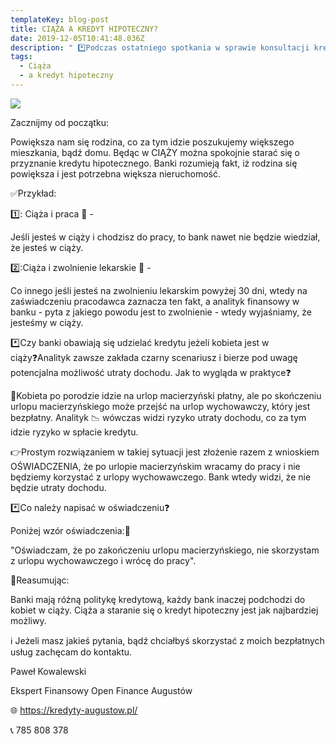 ```yaml
---
templateKey: blog-post
title: CIĄŻA A KREDYT HIPOTECZNY?
date: 2019-12-05T10:41:48.036Z
description: " *️⃣Podczas ostatniego spotkania w sprawie konsultacji kredytowej, usłyszałem pytania:\n\"Czy bank jest zainteresowany stanem zdrowia kredytobiorców\"❓\n\"Czy ciąża negatywnie wpływa na nasze staranie się o kredyt hipoteczny\"❓\n \U0001F454Moja odpowiedź była następująca:\n✅Może i nie może \U0001F609"
tags:
  - Ciąża
  - a kredyt hipoteczny
---
```

![](/img/ciąża.png)

 Zacznijmy od początku:



Powiększa nam się rodzina, co za tym idzie poszukujemy większego mieszkania, bądź domu. Będąc w CIĄŻY można spokojnie starać się o przyznanie kredytu hipotecznego. Banki rozumieją fakt, iż rodzina się powiększa i jest potrzebna większa nieruchomość.



✅Przykład:

1️⃣: Ciąża i praca 🤰 -

Jeśli jesteś w ciąży i chodzisz do pracy, to bank nawet nie będzie wiedział, że jesteś w ciąży.



2️⃣:Ciąża i zwolnienie lekarskie 🤰 -

Co innego jeśli jesteś na zwolnieniu lekarskim powyżej 30 dni, wtedy na zaświadczeniu pracodawca zaznacza ten fakt, a analityk finansowy w banku - pyta z jakiego powodu jest to zwolnienie - wtedy wyjaśniamy, że jesteśmy w ciąży.



\*️⃣Czy banki obawiają się udzielać kredytu jeżeli kobieta jest w ciąży❓Analityk zawsze zakłada czarny scenariusz i bierze pod uwagę potencjalna możliwość utraty dochodu. Jak to wygląda w praktyce❓



🤱Kobieta po porodzie idzie na urlop macierzyński płatny, ale po skończeniu urlopu macierzyńskiego może przejść na urlop wychowawczy, który jest bezpłatny. Analityk 📉 wówczas widzi ryzyko utraty dochodu, co za tym idzie ryzyko w spłacie kredytu.



👉Prostym rozwiązaniem w takiej sytuacji jest złożenie razem z wnioskiem OŚWIADCZENIA, że po urlopie macierzyńskim wracamy do pracy i nie będziemy korzystać z urlopy wychowawczego. Bank wtedy widzi, że nie będzie utraty dochodu.



\*️⃣Co należy napisać w oświadczeniu❓

Poniżej wzór oświadczenia:📄



"Oświadczam, że po zakończeniu urlopu macierzyńskiego, nie skorzystam z urlopu wychowawczego i wrócę do pracy".



📍Reasumując:

Banki mają różną politykę kredytową, każdy bank inaczej podchodzi do kobiet w ciąży. Ciąża a staranie się o kredyt hipoteczny jest jak najbardziej możliwy.



ℹ️ Jeżeli masz jakieś pytania, bądź chciałbyś skorzystać z moich bezpłatnych usług zachęcam do kontaktu.



Paweł Kowalewski

Ekspert Finansowy Open Finance Augustów

🌐 https://kredyty-augustow.pl/

📞 785 808 378
